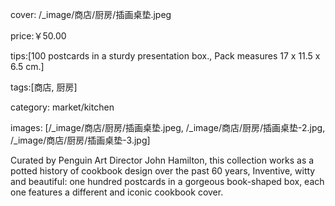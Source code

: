 cover:  /_image/商店/厨房/插画桌垫.jpeg

price:￥50.00


tips:[100 postcards in a sturdy presentation box., Pack measures 17 x 11.5 x 6.5 cm.]

tags:[商店, 厨房]

category: market/kitchen

images: [/_image/商店/厨房/插画桌垫.jpeg, /_image/商店/厨房/插画桌垫-2.jpg, /_image/商店/厨房/插画桌垫-3.jpg]


Curated by Penguin Art Director John Hamilton, this collection works as a potted history of cookbook design over the past 60 years, Inventive, witty and beautiful: one hundred postcards in a gorgeous book-shaped box, each one features a different and iconic cookbook cover.